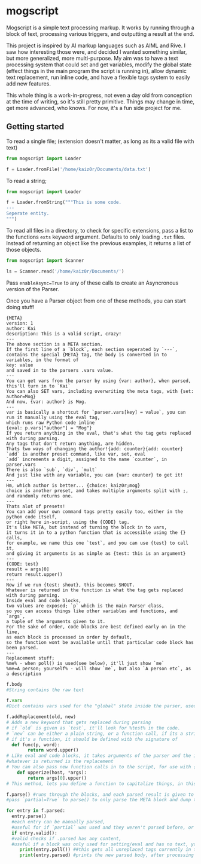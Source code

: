# mogscript
Mogscript is a simple text processing markup. It works by running through a block of text, processing various triggers, and outputting a result at the end.

This project is inspired by AI markup languages such as AIML and Rive. I saw how interesting those were, and decided I wanted something similar, but more generalized, more multi-purpose. My aim was to have a text processing system that could set and get variables, modify the global state (effect things in the main program the script is running in), allow dynamic text replacement, run inline code, and have a flexible tags system to easily add new features.

This whole thing is a work-in-progress, not even a day old from conception at the time of writing, so it's still pretty primitive. Things may change in time, get more advanced, who knows. For now, it's a fun side project for me.

## Getting started

To read a single file; (extension doesn't matter, as long as its a valid file with text)

```py
from mogscript import Loader

f = Loader.fromFile('/home/kaiz0r/Documents/data.txt')
```

To read a string;

```py
from mogscript import Loader

f = Loader.fromString("""This is some code.
---
Seperate entity.
""")
```

To read all files in a directory, to check for specific extensions, pass a list to the functions `exts` keyword argument. Defaults to only loading `.txt` files. Instead of returning an object like the previous examples, it returns a list of those objects.

```py
from mogscript import Scanner

ls = Scanner.read('/home/kaiz0r/Documents/')
```
Pass `enableAsync=True` to any of these calls to create an Asyncronous version of the Parser.

Once you have a Parser object from one of these methods, you can start doing stuff!


```
{META}
version: 1
author: Kai
description: This is a valid script, crazy!
---
The above section is a META section. 
If the first line of a `block`, each section seperated by `---`, 
contains the special {META} tag, the body is converted in to variables, in the format of
key: value
and saved in to the parsers .vars value.
---
You can get vars from the parser by using {var: author}, when parsed, this'll turn in to `Kai`
You can also SET vars, including overwriting the meta tags, with {set: author=Mog}
And now, {var: author} is Mog.
---
var is basically a shortcut for `parser.vars[key] = value`, you can run it manually using the eval tag, 
which runs raw Python code inline
{eval: p.vars["author"] = "Mog"}
If you return anything in the eval, that's what the tag gets replaced with during parsing. 
Any tags that don't return anything, are hidden.
Thats two ways of changing the author!{add: counter}{add: counter}
`add` is another preset command, like var, set, eval
`add` increments a digit, assigned to the name `counter`, in parser.vars
There is also `sub`, `div`, `mult`
And just like with any variable, you can {var: counter} to get it!
---
Hm, which author is better... {choice: kaiz0r;mog}
choice is another preset, and takes multiple arguments split with ;, and randomly returns one.
---
Thats alot of presets! 
You can add your own command tags pretty easily too, either in the python code itself, 
or right here in-script, using the {CODE} tag. 
It's like META, but instead of turning the block in to vars, 
it turns it in to a python function that is accessible using the {} calls, 
for example, we name this one `test`, and you can use {test} to call it, 
and giving it arguments is as simple as {test: this is an argument}
---
{CODE: test}
result = args[0]
return result.upper()
---
Now if we run {test: shout}, this becomes SHOUT.
Whatever is returned in the function is what the tag gets replaced with during parsing.
Inside eval and code blocks, 
two values are exposed; `p` which is the main Parser class, 
so you can access things like other variables and functions, and `args`,
a tuple of the arguments given to it.
For the sake of order, code blocks are best defined early on in the line, 
as each block is processed in order by default, 
so the function wont be available until that particular code block has been parsed.
---
Replacement stuff;
%me% - when poll() is used(see below), it'll just show `me` 
%me=A person; yourself% - will show `me`, but also `A person etc`, as a description
```

```py
f.body
#String contains the raw text

f.vars
#Dict contains vars used for the "global" state inside the parser, used for evals, and {get: var}

f.addReplacement(old, new)
# Adds a new keyword that gets replaced during parsing
# if `old` is given as `test`, it'll look for %test% in the code.
# `new` can be either a plain string, or a function call, if its a string, it's a simple replacement
# if it's a function, it should be defined witb the signature of
  def func(p, word):
		return word.upper()
# Like eval and code blocks, it takes arguments of the parser and the input string, 
#whatever is returned is the replacement
# You can also pass new function calls in to the script, for use with {name}, with the signature of
	def upperize(host, *args):
		return args[0].upper()
# This method, lets you define a function to capitalize things, in this case {upperize: test} returns TEST.

f.parse() #runs through the blocks, and each parsed result is given to the parsers `parsed` list
#pass `partial=True` to parse() to only parse the META block and dump that to .vars

for entry in f.parsed:
  entry.parse() 
  #each entry can be manually parsed, 
  #useful for if `partial` was used and they weren't parsed before, or they just need to be parsed again
  if entry.valid(): 
  #valid checks if .parsed has any content, 
  #useful if a block was only used for setting/eval and has no text, you can easily ignore them
     print(entry.poll()) ##this gets all unreplaced tags currently in the body
     print(entry.parsed) #prints the new parsed body, after processing all tags

```
